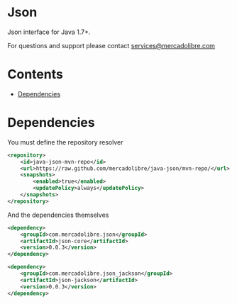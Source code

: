 # Json

Json interface for Java 1.7+.<br/>

For questions and support please contact [services@mercadolibre.com](mailto:services@mercadolibre.com)

# Contents

   * [Dependencies](#dependencies)

# Dependencies

You must define the repository resolver

```xml
<repository>
	<id>java-json-mvn-repo</id>
	<url>https://raw.github.com/mercadolibre/java-json/mvn-repo/</url>
	<snapshots>
	    <enabled>true</enabled>
	    <updatePolicy>always</updatePolicy>
	</snapshots>
</repository>
```

And the dependencies themselves

```xml
<dependency>
    <groupId>com.mercadolibre.json</groupId>
    <artifactId>json-core</artifactId>
    <version>0.0.3</version>
</dependency>

<dependency>
    <groupId>com.mercadolibre.json_jackson</groupId>
    <artifactId>json-jackson</artifactId>
    <version>0.0.3</version>
</dependency>
```